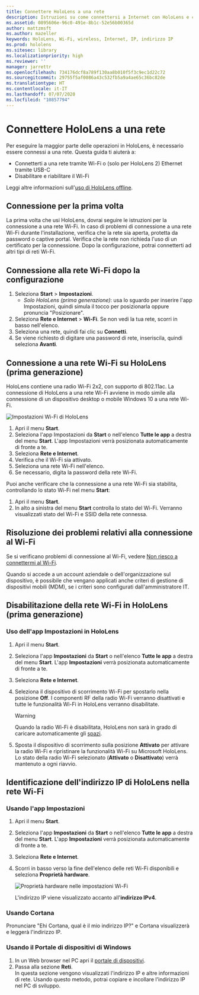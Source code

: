 ```yaml
---
title: Connettere HoloLens a una rete
description: Istruzioni su come connettersi a Internet con HoloLens e come identificare l'indirizzo IP del dispositivo.
ms.assetid: 0895606e-96c0-491e-8b1c-52e56b00365d
author: mattzmsft
ms.author: mazeller
keywords: HoloLens, Wi-Fi, wireless, Internet, IP, indirizzo IP
ms.prod: hololens
ms.sitesec: library
ms.localizationpriority: high
ms.reviewer: ''
manager: jarrettr
ms.openlocfilehash: 734176dcf8a789f130aa8b010f5f3c9ec1d22c72
ms.sourcegitcommit: 29755f5af0086a43c532fb5a9a4ae65c36bc82de
ms.translationtype: HT
ms.contentlocale: it-IT
ms.lasthandoff: 07/07/2020
ms.locfileid: "10857794"
---
```

# Connettere HoloLens a una rete

Per eseguire la maggior parte delle operazioni in HoloLens, è necessario essere connessi a una rete. Questa guida ti aiuterà a:

- Connetterti a una rete tramite Wi-Fi o (solo per HoloLens 2) Ethernet tramite USB-C
- Disabilitare e riabilitare il Wi-Fi

Leggi altre informazioni sull'[uso di HoloLens offline](hololens-offline.md).

## Connessione per la prima volta

La prima volta che usi HoloLens, dovrai seguire le istruzioni per la connessione a una rete Wi-Fi. In caso di problemi di connessione a una rete Wi-Fi durante l'installazione, verifica che la rete sia aperta, protetta da password o captive portal. Verifica che la rete non richieda l'uso di un certificato per la connessione. Dopo la configurazione, potrai connetterti ad altri tipi di reti Wi-Fi.

## Connessione alla rete Wi-Fi dopo la configurazione

1. Seleziona **Start** > **Impostazioni**.
   - *Solo HoloLens (prima generazione)*: usa lo sguardo per inserire l'app Impostazioni, quindi simula il tocco per posizionarla oppure pronuncia "Posizionare".
1. Seleziona **Rete e Internet** > **Wi-Fi**. Se non vedi la tua rete, scorri in basso nell'elenco.
1. Seleziona una rete, quindi fai clic su **Connetti**.
1. Se viene richiesto di digitare una password di rete, inseriscila, quindi seleziona **Avanti**.

## Connessione a una rete Wi-Fi su HoloLens (prima generazione)

HoloLens contiene una radio Wi-Fi 2x2, con supporto di 802.11ac. La connessione di HoloLens a una rete Wi-Fi avviene in modo simile alla connessione di un dispositivo desktop o mobile Windows 10 a una rete Wi-Fi.

![Impostazioni Wi-Fi di HoloLens](./images/wifi-hololens-600px.jpg)

1. Apri il menu **Start**.
1. Seleziona l'app Impostazioni da **Start** o nell'elenco **Tutte le app** a destra del menu **Start**. L'app Impostazioni verrà posizionata automaticamente di fronte a te.
1. Seleziona **Rete e Internet**.
1. Verifica che il Wi-Fi sia attivato.
1. Seleziona una rete Wi-Fi nell'elenco.
1. Se necessario, digita la password della rete Wi-Fi.

Puoi anche verificare che la connessione a una rete Wi-Fi sia stabilita, controllando lo stato Wi-Fi nel menu **Start**:

1. Apri il menu **Start**.
1. In alto a sinistra del menu **Start** controlla lo stato del Wi-Fi. Verranno visualizzati stato del Wi-Fi e SSID della rete connessa.

## Risoluzione dei problemi relativi alla connessione al Wi-Fi

Se si verificano problemi di connessione al Wi-Fi, vedere [Non riesco a connettermi al Wi-Fi](./hololens-faq.md#i-cant-connect-to-wi-fi).

Quando si accede a un account aziendale o dell'organizzazione sul dispositivo, è possibile che vengano applicati anche criteri di gestione di dispositivi mobili (MDM), se i criteri sono configurati dall'amministratore IT.

## Disabilitazione della rete Wi-Fi in HoloLens (prima generazione)

### Uso dell'app Impostazioni in HoloLens

1. Apri il menu **Start**.
1. Seleziona l'app **Impostazioni** da **Start** o nell'elenco **Tutte le app** a destra del menu **Start**. L'app **Impostazioni** verrà posizionata automaticamente di fronte a te.
1. Seleziona **Rete e Internet**.
1. Seleziona il dispositivo di scorrimento Wi-Fi per spostarlo nella posizione **Off**. I componenti RF della radio Wi-Fi verranno disattivati e tutte le funzionalità Wi-Fi in HoloLens verranno disabilitate.

    > [!WARNING]
    > Quando la radio Wi-Fi è disabilitata, HoloLens non sarà in grado di caricare automaticamente gli [spazi](hololens-spaces.md).

1. Sposta il dispositivo di scorrimento sulla posizione **Attivato** per attivare la radio Wi-Fi e ripristinare la funzionalità Wi-Fi su Microsoft HoloLens. Lo stato della radio Wi-Fi selezionato (**Attivato** o **Disattivato**) verrà mantenuto a ogni riavvio.

## Identificazione dell'indirizzo IP di HoloLens nella rete Wi-Fi

### Usando l'app Impostazioni

1. Apri il menu **Start**.
1. Seleziona l'app **Impostazioni** da **Start** o nell'elenco **Tutte le app** a destra del menu **Start**. L'app **Impostazioni** verrà posizionata automaticamente di fronte a te.
1. Seleziona **Rete e Internet**.
1. Scorri in basso verso la fine dell'elenco delle reti Wi-Fi disponibili e seleziona **Proprietà hardware**.

    ![Proprietà hardware nelle impostazioni Wi-Fi](./images/wifi-hololens-hwdetails.jpg)

   L'indirizzo IP viene visualizzato accanto all'**indirizzo IPv4**.

### Usando Cortana

Pronunciare "Ehi Cortana, qual è il mio indirizzo IP?" e Cortana visualizzerà e leggerà l'indirizzo IP.

### Usando il Portale di dispositivi di Windows

1. In un Web browser nel PC apri il [portale di dispositivi](/windows/mixed-reality/using-the-windows-device-portal.md#networking).
1. Passa alla sezione **Reti**.  
   In questa sezione vengono visualizzati l'indirizzo IP e altre informazioni di rete. Usando questo metodo, potrai copiare e incollare l'indirizzo IP nel PC di sviluppo.
